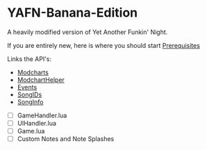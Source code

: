 # YAFN-Banana-Edition

A heavily modified version of Yet Another Funkin' Night.

If you are entirely new, here is where you should start
[Prerequisites](https://github.com/Piper0007/YAFN-Banana-Edition/wiki/Prerequisites)

Links the API's:
- [Modcharts](API/Modchart.md)
- [ModchartHelper](API/ModchartHelper.md)
- [Events](API/Events.md)
- [SongIDs](API/SongIDs.md)
- [SongInfo](API/SongInfo.md)
- [ ] GameHandler.lua
- [ ] UIHandler.lua
- [ ] Game.lua
- [ ] Custom Notes and Note Splashes
